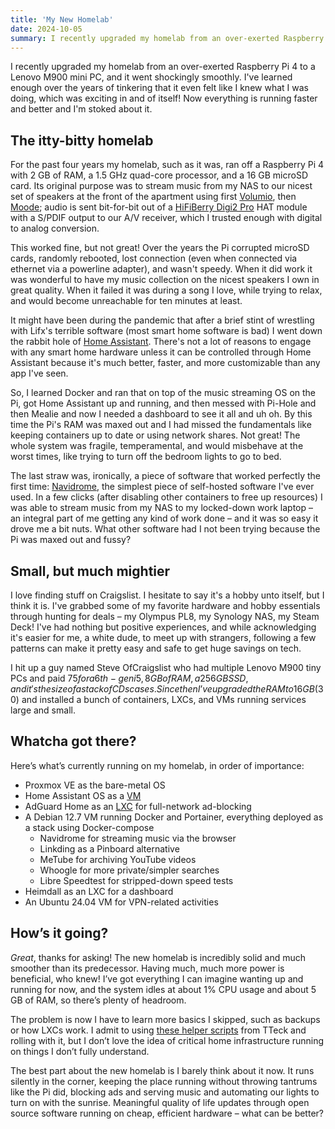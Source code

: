 ```yaml
---
title: 'My New Homelab'
date: 2024-10-05
summary: I recently upgraded my homelab from an over-exerted Raspberry Pi 4 to a Lenovo M900 mini PC, and it went shockingly smoothly. I've learned enough over the years of tinkering that it even felt like I knew what I was doing, which was exciting in and of itself! Now everything is running faster and better and I'm stoked about it.
---
```

I recently upgraded my homelab from an over-exerted Raspberry Pi 4 to a Lenovo M900 mini PC, and it went shockingly smoothly. I've learned enough over the years of tinkering that it even felt like I knew what I was doing, which was exciting in and of itself! Now everything is running faster and better and I'm stoked about it.

## The itty-bitty homelab

For the past four years my homelab, such as it was, ran off a Raspberry Pi 4 with 2 GB of RAM, a 1.5 GHz quad-core processor, and a 16 GB microSD card. Its original purpose was to stream music from my NAS to our nicest set of speakers at the front of the apartment using first [Volumio](https://volumio.com/), then [Moode](https://moodeaudio.org/); audio is sent bit-for-bit out of a [HiFiBerry Digi2 Pro](https://www.hifiberry.com/shop/boards/hifiberry-digi2-pro/) HAT module with a S/PDIF output to our A/V receiver, which I trusted enough with digital to analog conversion.

This worked fine, but not great! Over the years the Pi corrupted microSD cards, randomly rebooted, lost connection (even when connected via ethernet via a powerline adapter), and wasn't speedy. When it did work it was wonderful to have my music collection on the nicest speakers I own in great quality. When it failed it was during a song I love, while trying to relax, and would become unreachable for ten minutes at least.

It might have been during the pandemic that after a brief stint of wrestling with Lifx's terrible software (most smart home software is bad) I went down the rabbit hole of [Home Assistant](https://www.home-assistant.io/). There's not a lot of reasons to engage with any smart home hardware unless it can be controlled through Home Assistant because it's much better, faster, and more customizable than any app I've seen.

So, I learned Docker and ran that on top of the music streaming OS on the Pi, got Home Assistant up and running, and then messed with Pi-Hole and then Mealie and now I needed a dashboard to see it all and uh oh. By this time the Pi's RAM was maxed out and I had missed the fundamentals like keeping containers up to date or using network shares. Not great! The whole system was fragile, temperamental, and would misbehave at the worst times, like trying to turn off the bedroom lights to go to bed.

The last straw was, ironically, a piece of software that worked perfectly the first time: [Navidrome](https://www.navidrome.org/), the simplest piece of self-hosted software I've ever used. In a few clicks (after disabling other containers to free up resources) I was able to stream music from my NAS to my locked-down work laptop – an integral part of me getting any kind of work done – and it was so easy it drove me a bit nuts. What other software had I not been trying because the Pi was maxed out and fussy?

## Small, but much mightier

I love finding stuff on Craigslist. I hesitate to say it's a hobby unto itself, but I think it is. I've grabbed some of my favorite hardware and hobby essentials through hunting for deals – my Olympus PL8, my Synology NAS, my Steam Deck! I've had nothing but positive experiences, and while acknowledging it's easier for me, a white dude, to meet up with strangers, following a few patterns can make it pretty easy and safe to get huge savings on tech.

I hit up a guy named Steve OfCraigslist who had multiple Lenovo M900 tiny PCs and paid $75 for a 6th-gen i5, 8 GB of RAM, a 256 GB SSD, and it's the size of a stack of CDs cases. Since then I’ve upgraded the RAM to 16 GB ($30) and installed a bunch of containers, LXCs, and VMs running services large and small.

## Whatcha got there?

Here’s what’s currently running on my homelab, in order of importance:

- Proxmox VE as the bare-metal OS
- Home Assistant OS as a [VM](https://tteck.github.io/Proxmox/#home-assistant-os-vm)
- AdGuard Home as an [LXC](https://tteck.github.io/Proxmox/#adguard-home-lxc) for full-network ad-blocking
- A Debian 12.7 VM running Docker and Portainer, everything deployed as a stack using Docker-compose
  - Navidrome for streaming music via the browser
  - Linkding as a Pinboard alternative
  - MeTube for archiving YouTube videos
  - Whoogle for more private/simpler searches
  - Libre Speedtest for stripped-down speed tests
- Heimdall as an LXC for a dashboard
- An Ubuntu 24.04 VM for VPN-related activities

## How’s it going?

*Great*, thanks for asking! The new homelab is incredibly solid and much smoother than its predecessor. Having much, much more power is beneficial, who knew! I’ve got everything I can imagine wanting up and running for now, and the system idles at about 1% CPU usage and about 5 GB of RAM, so there’s plenty of headroom.

The problem is now I have to learn more basics I skipped, such as backups or how LXCs work. I admit to using [these helper scripts](https://tteck.github.io/Proxmox/) from TTeck and rolling with it, but I don’t love the idea of critical home infrastructure running on things I don’t fully understand.

The best part about the new homelab is I barely think about it now. It runs silently in the corner, keeping the place running without throwing tantrums like the Pi did, blocking ads and serving music and automating our lights to turn on with the sunrise. Meaningful quality of life updates through open source software running on cheap, efficient hardware – what can be better?

